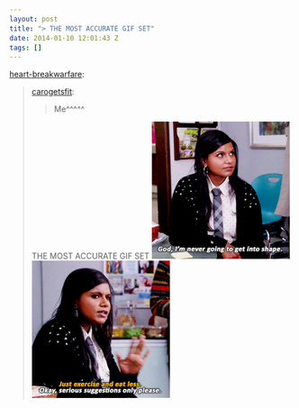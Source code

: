 ```yaml
---
layout: post
title: "> THE MOST ACCURATE GIF SET"
date: 2014-01-10 12:01:43 Z
tags: []
---
```

[heart-breakwarfare](http://heart-breakwarfare.tumblr.com/post/72852083114/carogetsfit-me-the-most-accurate-gif-set):

> [carogetsfit](http://carogetsfit.tumblr.com/post/72847925012):
> 
> > Me^^^^^
> 
> THE MOST ACCURATE GIF SET
![](/media/2014/01/72862566602_0.gif)
![](/media/2014/01/72862566602_1.gif)
